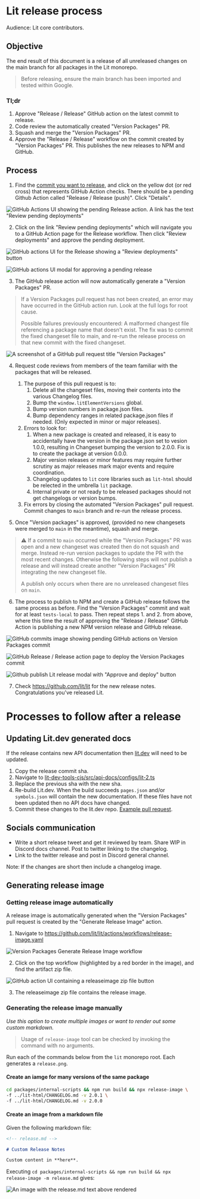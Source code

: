 # Lit release process

Audience: Lit core contributors.

## Objective

The end result of this document is a release of all unreleased changes on the main branch for all packages in the Lit monorepo.

<blockquote>
Before releasing, ensure the main branch has been imported and tested within Google.
</blockquote>

### Tl;dr

1. Approve "Release / Release" GitHub action on the latest commit to release.
1. Code review the automatically created "Version Packages" PR.
1. Squash and merge the "Version Packages" PR.
1. Approve the "Release / Release" workflow on the commit created by "Version Packages" PR. This publishes the new releases to NPM and GitHub.

## Process

1. Find the [commit you want to release](https://github.com/lit/lit/commits/main), and click on the yellow dot (or red cross) that represents GitHub Action checks. There should be a pending Github Action called "Release / Release (push)". Click "Details".

![GitHub Actions UI showing the pending Release action. A link has the text "Review pending deployments"](./images/lit-release-process/release-github-action-review-pending.png)

2. Click on the link "Review pending deployments" which will navigate you to a GitHub Action page for the Release workflow. Then click "Review deployments" and approve the pending deployment.

![GitHub actions UI for the Release showing a "Review deployments" button](./images/lit-release-process/release-github-action-review-pending.png)

![GitHub actions UI modal for approving a pending release](./images/lit-release-process/review-pending-release-modal-ui.png)

3. The GitHub release action will now automatically generate a "Version Packages" PR.

<blockquote>
If a Version Packages pull request has not been created, an error may have occurred in the GitHub action run. Look at the full logs for root cause.

Possible failures previously encountered: A malformed changest file referencing a package name that doesn't exist.
The fix was to commit the fixed changeset file to main, and re-run the release process on that new commit with the fixed changeset.

</blockquote>

![A screenshot of a GitHub pull request title "Version Packages"](./images/lit-release-process/version-packages-pr.png)

4. Request code reviews from members of the team familiar with the packages that will be released.

   1. The purpose of this pull request is to:
      1. Delete all the changeset files, moving their contents into the various Changelog files.
      1. Bump the `window.litElementVersions` global.
      1. Bump version numbers in package.json files.
      1. Bump dependency ranges in related package.json files if needed. (Only expected in minor or major releases).
   1. Errors to look for:
      1. When a new package is created and released, it is easy to accidentally have the version in the package.json set to vesion 1.0.0, resulting in Changeset bumping the version to 2.0.0. Fix is to create the package at version 0.0.0.
      1. Major version releases or minor features may require further scrutiny as major releases mark major events and require coordination.
      1. Changelog updates to `lit` core libraries such as `lit-html` should be relected in the umbrella `lit` package.
      1. Internal private or not ready to be released packages should not get changelogs or version bumps.
   1. Fix errors by closing the automated "Version Packages" pull request. Commit changes to `main` branch and re-run the release process.

5. Once "Version packages" is approved, (provided no new changesets were merged to `main` in the meantime), squash and merge.

<blockquote>

⚠️ If a commit to `main` occurred while the "Version Packages" PR was open and a new changeset was created then do not squash and merge.
Instead re-run version packages to update the PR with the most recent changes. Otherwise the following steps will not publish a release and will instead create another "Version Packages" PR integrating the new changeset file.

A publish only occurs when there are no unreleased changeset files on `main`.

</blockquote>

6. The process to publish to NPM and create a GitHub release follows the same process as before. Find the "Version Packages" commit and wait for at least `tests-local` to pass. Then repeat steps 1. and 2. from above, where this time the result of approving the "Release / Release" GitHub Action is publishing a new NPM version release and GitHub release.

![GitHub commits image showing pending GitHub actions on Version Packages commit](./images/lit-release-process/version-packages-commit-actions.png)

![GitHub Release / Release action page to deploy the Version Packages commit](./images/lit-release-process/version-packages-release-action-ui.png)

![Github publish Lit release modal with "Approve and deploy" button](./images/lit-release-process/publish-lit-release-modal.png)

7. Check https://github.com/lit/lit for the new release notes. Congratulations you've released Lit.

# Processes to follow after a release

## Updating Lit.dev generated docs

If the release contains new API documentation then [lit.dev](https://lit.dev) will need to be updated.

1. Copy the release commit sha.
2. Navigate to [lit-dev-tools-cjs/src/api-docs/configs/lit-2.ts](https://github.com/lit/lit.dev/blob/7da810ec1e0a77ddea516cad3a5c9f166ce718c1/packages/lit-dev-tools-cjs/src/api-docs/configs/lit-2.ts#L24)
3. Replace the previous sha with the new sha.
4. Re-build Lit.dev. When the build succeeds `pages.json` and/or `symbols.json` will contain the new documentation. If these files have not been updated then no API docs have changed.
5. Commit these changes to the lit.dev repo. [Example pull request](https://github.com/lit/lit.dev/pull/692).

## Socials communication

- Write a short release tweet and get it reviewed by team. Share WIP in Discord docs channel. Post to twitter linking to the changelog.
- Link to the twitter release and post in Discord general channel.

Note: If the changes are short then include a changelog image.

## Generating release image

### Getting release image automatically

A release image is automatically generated when the "Version Packages" pull request is created by the "Generate Release Image" action.

1. Navigate to https://github.com/lit/lit/actions/workflows/release-image.yaml

![Version Packages Generate Release Image workflow](./images/lit-release-process/release-image-workflow.png)

2. Click on the top workflow (highlighted by a red border in the image), and find the artifact zip file.

![GitHub action UI containing a releaseimage zip file button](./images/lit-release-process/release-image-action-with-zip-file.png)

3. The releaseimage zip file contains the release image.

### Generating the release image manually

_Use this option to create multiple images or want to render out some custom markdown._

<blockquote>

Usage of `release-image` tool can be checked by invoking the command with no arguments.

</blockquote>

Run each of the commands below from the `lit` monorepo root. Each generates a `release.png`.

#### Create an iamge for many versions of the same package

```sh
cd packages/internal-scripts && npm run build && npx release-image \
-f ../lit-html/CHANGELOG.md -v 2.0.1 \
-f ../lit-html/CHANGELOG.md -v 2.0.0
```

#### Create an image from a markdown file

Given the following markdown file:

```md
<!-- release.md -->

# Custom Release Notes

Custom content in **here**.
```

Executing `cd packages/internal-scripts && npm run build && npx release-image -m release.md` gives:

![An image with the release.md text above rendered](./images/lit-release-process/sample-custom-release-image.png)
